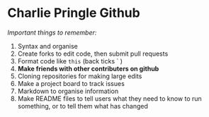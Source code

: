 # Charlie Pringle Github

*Important things to remember:*
  1. Syntax and organise
  2. Create forks to edit code, then submit pull requests
  3. Format code like `this` (back ticks ` )
  4. **Make friends with other contributers on github**
  5. Cloning repositories for making large edits
  6. Make a project board to track issues
  7. Markdown to organise information
  8. Make README files to tell users what they need to know to run something, or to tell them what has changed
